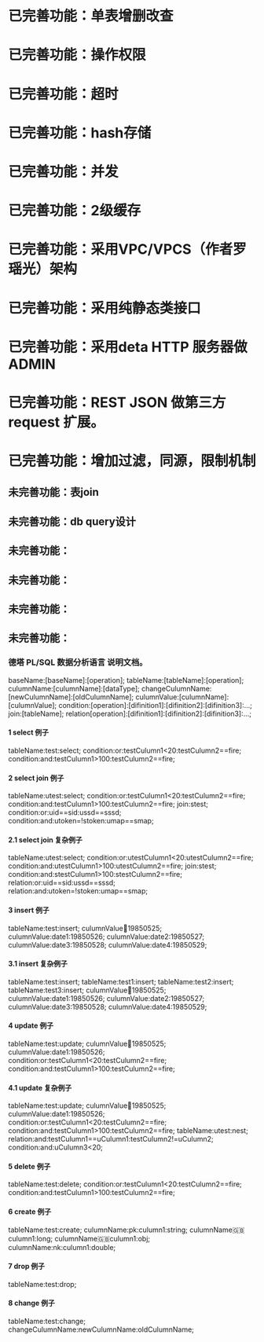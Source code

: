 # 已完善功能：单表增删改查
# 已完善功能：操作权限
# 已完善功能：超时
# 已完善功能：hash存储
# 已完善功能：并发
# 已完善功能：2级缓存
# 已完善功能：采用VPC/VPCS（作者罗瑶光）架构
# 已完善功能：采用纯静态类接口
# 已完善功能：采用deta HTTP 服务器做 ADMIN
# 已完善功能：REST JSON 做第三方 request 扩展。
# 已完善功能：增加过滤，同源，限制机制

## 未完善功能：表join
## 未完善功能：db query设计
## 未完善功能：
## 未完善功能：
## 未完善功能：
## 未完善功能：

### 德塔 PL/SQL 数据分析语言 说明文档。

baseName:[baseName]:[operation];
tableName:[tableName]:[operation];
culumnName:[culumnName]:[dataType];
changeCulumnName:[newCulumnName]:[oldCulumnName];
culumnValue:[culumnName]:[culumnValue];
condition:[operation]:[difinition1]:[difinition2]:[difinition3]:...;
join:[tableName];
relation[operation]:[difinition1]:[difinition2]:[difinition3]:...;

#### 1 select 例子
tableName:test:select;
condition:or:testCulumn1<20:testCulumn2==fire;
condition:and:testCulumn1>100:testCulumn2==fire;

#### 2 select join 例子
tableName:utest:select;
condition:or:testCulumn1<20:testCulumn2==fire;
condition:and:testCulumn1>100:testCulumn2==fire;
join:stest;
condition:or:uid==sid:ussd==sssd;
condition:and:utoken=!stoken:umap==smap;

#### 2.1 select join 复杂例子
tableName:utest:select;
condition:or:utestCulumn1<20:utestCulumn2==fire;
condition:and:utestCulumn1>100:utestCulumn2==fire;
join:stest;
condition:and:stestCulumn1>100:stestCulumn2==fire;
relation:or:uid==sid:ussd==sssd;
relation:and:utoken=!stoken:umap==smap;

#### 3 insert 例子
tableName:test:insert;
culumnValue:date:19850525;
culumnValue:date1:19850526;
culumnValue:date2:19850527;
culumnValue:date3:19850528;
culumnValue:date4:19850529;

#### 3.1 insert 复杂例子
tableName:test:insert;
tableName:test1:insert;
tableName:test2:insert;
tableName:test3:insert;
culumnValue:date:19850525;
culumnValue:date1:19850526;
culumnValue:date2:19850527;
culumnValue:date3:19850528;
culumnValue:date4:19850529;


#### 4 update 例子
tableName:test:update;
culumnValue:date:19850525;
culumnValue:date1:19850526;
condition:or:testCulumn1<20:testCulumn2==fire;
condition:and:testCulumn1>100:testCulumn2==fire;

#### 4.1 update 复杂例子
tableName:test:update;
culumnValue:date:19850525;
culumnValue:date1:19850526;
condition:or:testCulumn1<20:testCulumn2==fire;
condition:and:testCulumn1>100:testCulumn2==fire;
tableName:utest:nest;
relation:and:testCulumn1==uCulumn1:testCulumn2!=uCulumn2;
condition:and:uCulumn3<20;


#### 5 delete 例子
tableName:test:delete;
condition:or:testCulumn1<20:testCulumn2==fire;
condition:and:testCulumn1>100:testCulumn2==fire;

#### 6 create 例子
tableName:test:create;
culumnName:pk:culumn1:string;
culumnName:uk:culumn1:long;
culumnName:uk:culumn1:obj;
culumnName:nk:culumn1:double;

#### 7 drop 例子
tableName:test:drop;

#### 8 change 例子
tableName:test:change;
changeCulumnName:newCulumnName:oldCulumnName;


